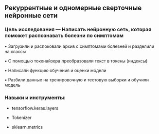 ## Рекуррентные и одномерные сверточные нейронные сети

### Цель исследования — Написать нейронную сеть, которая поможет распознавать болезни по симптомам

• Загрузили и распоковали архив с симптомами болезней и разделили на классы

• С помощью токенайзера преобразовали текст в токены (индексы)

• Написали функцию обучения и оценки модели

• Разбили данные на тренировочную и тестовую выборки и обучили модель 

### Навыки и инструменты:

- tensorflow.keras.layers

- Tokenizer

- sklearn.metrics


